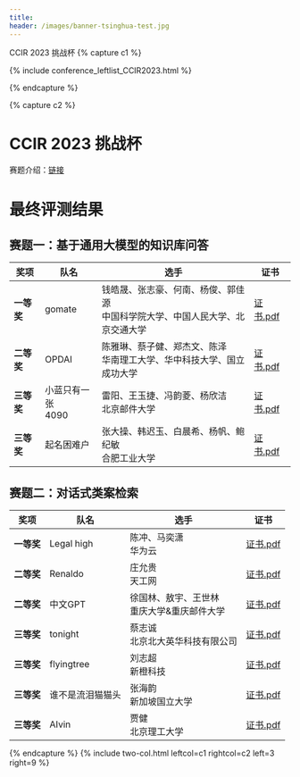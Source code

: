 ```yaml
---
title: 
header: /images/banner-tsinghua-test.jpg
---
```

CCIR 2023 挑战杯
{% capture c1 %}

{% include conference_leftlist_CCIR2023.html %}

{% endcapture %}

{% capture c2 %}

# <i class="fas fa-feather-alt"></i> CCIR 2023 挑战杯

赛题介绍：<a href="https://www.datafountain.cn/special/CCIR2023?preview=true">链接</a>

# **最终评测结果**

## 赛题一：基于通用大模型的知识库问答
<style>
table { margin: auto; }
</style>
|奖项|队名|选手|证书|
|------|--------------|------|------|
|**一等奖**|gomate|钱皓晟、张志豪、何南、杨俊、郭佳源<br>中国科学院大学、中国人民大学、北京交通大学|[证书.pdf](./assets/s1_1.pdf)|
|**二等奖**|OPDAI|陈雅琳、蔡子健、郑杰文、陈泽<br>华南理工大学、华中科技大学、国立成功大学|[证书.pdf](./assets/s1_2.pdf)|
|**三等奖**|小蓝只有一张<br>4090|雷阳、王玉捷、冯韵菱、杨欣洁<br>北京邮件大学|[证书.pdf](./assets/s1_3.pdf)|
|**三等奖**|起名困难户|张大操、韩迟玉、白晨希、杨帆、鲍纪敏<br>合肥工业大学|[证书.pdf](./assets/s1_4.pdf)|

## 赛题二：对话式类案检索

<style>
table { margin: auto; }
</style>
|奖项|队名|选手|证书|
|------|--------------|------|------|
|**一等奖**|Legal high|陈冲、马奕潇<br>华为云|[证书.pdf](./assets/s2_1.pdf)|
|**二等奖**|Renaldo|庄允贵<br>天工网|[证书.pdf](./assets/s2_2.pdf)|
|**二等奖**|中文GPT|徐国林、敖宇、王世林<br>重庆大学&重庆邮件大学|[证书.pdf](./assets/s2_3.pdf)|
|**三等奖**|tonight|蔡志诚<br>北京北大英华科技有限公司|[证书.pdf](./assets/s2_4.pdf)|
|**三等奖**|flyingtree|刘志超<br>新橙科技|[证书.pdf](./assets/s2_5.pdf)|
|**三等奖**|谁不是流泪猫猫头|张海韵<br>新加坡国立大学|[证书.pdf](./assets/s2_6.pdf)|
**三等奖**|AIvin|贾健<br>北京理工大学|[证书.pdf](./assets/s2_7.pdf)|

{% endcapture %}
{% include two-col.html leftcol=c1 rightcol=c2 left=3 right=9 %}
